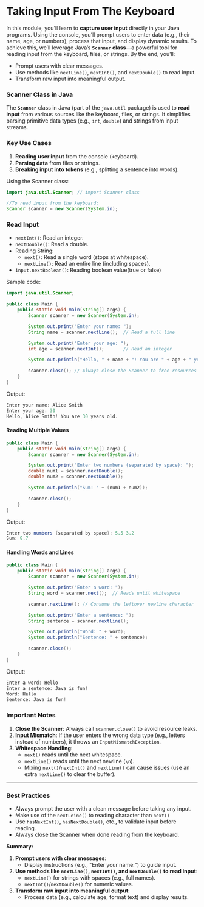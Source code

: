 # Taking Input From The Keyboard

In this module, you’ll learn to **capture user input** directly in your Java programs. Using the console, you’ll prompt users to enter data (e.g., their name, age, or numbers), process that input, and display dynamic results. To achieve this, we’ll leverage Java’s **`Scanner` class**—a powerful tool for reading input from the keyboard, files, or strings. By the end, you’ll:

- Prompt users with clear messages.
- Use methods like `nextLine()`, `nextInt()`, and `nextDouble()` to read input.
- Transform raw input into meaningful output.

### **Scanner Class in Java**

The **`Scanner`** class in Java (part of the `java.util` package) is used to **read input** from various sources like the keyboard, files, or strings. It simplifies parsing primitive data types (e.g., `int`, `double`) and strings from input streams.

### **Key Use Cases**

1. **Reading user input** from the console (keyboard).
2. **Parsing data** from files or strings.
3. **Breaking input into tokens** (e.g., splitting a sentence into words).

Using the Scanner class:

```java
import java.util.Scanner; // import Scanner class

//To read input from the keyboard:
Scanner scanner = new Scanner(System.in);  
```

### **Read Input**

- `nextInt()`: Read an integer.
- `nextDouble()`: Read a double.
- Reading String:
  - `next()`: Read a single word (stops at whitespace).
  - `nextLine()`: Read an entire line (including spaces).
- `input.nextBoolean()`: Reading boolean value(true or false)

Sample code:

```java
import java.util.Scanner;  

public class Main {  
    public static void main(String[] args) {  
        Scanner scanner = new Scanner(System.in);  

        System.out.print("Enter your name: ");  
        String name = scanner.nextLine();  // Read a full line  

        System.out.print("Enter your age: ");  
        int age = scanner.nextInt();       // Read an integer  

        System.out.println("Hello, " + name + "! You are " + age + " years old.");  

        scanner.close(); // Always close the Scanner to free resources  
    }  
}  
```

Output:

```java
Enter your name: Alice Smith  
Enter your age: 30  
Hello, Alice Smith! You are 30 years old.  
```

#### **Reading Multiple Values**

```java
public class Main {  
    public static void main(String[] args) {  
        Scanner scanner = new Scanner(System.in);  

        System.out.print("Enter two numbers (separated by space): ");  
        double num1 = scanner.nextDouble();  
        double num2 = scanner.nextDouble();  

        System.out.println("Sum: " + (num1 + num2));  

        scanner.close();  
    }  
}  
```

Output: 

```java
Enter two numbers (separated by space): 5.5 3.2  
Sum: 8.7  
```

#### **Handling Words and Lines**

```java
public class Main {  
    public static void main(String[] args) {  
        Scanner scanner = new Scanner(System.in);  

        System.out.print("Enter a word: ");  
        String word = scanner.next();  // Reads until whitespace  

        scanner.nextLine(); // Consume the leftover newline character  

        System.out.print("Enter a sentence: ");  
        String sentence = scanner.nextLine();  

        System.out.println("Word: " + word);  
        System.out.println("Sentence: " + sentence);  

        scanner.close();  
    }  
}  
```

Output:

```java
Enter a word: Hello  
Enter a sentence: Java is fun!  
Word: Hello  
Sentence: Java is fun!  
```

### **Important Notes**

1. **Close the Scanner**: Always call `scanner.close()` to avoid resource leaks.
2. **Input Mismatch**: If the user enters the wrong data type (e.g., letters instead of numbers), it throws an `InputMismatchException`.
3. **Whitespace Handling**:
   - `next()` reads until the next whitespace.
   - `nextLine()` reads until the next newline (`\n`).
   - Mixing `next()`/`nextInt()` and `nextLine()` can cause issues (use an extra `nextLine()` to clear the buffer).

------

### **Best Practices**

- Always prompt the user with a clean message before taking any input.
- Make use of the `nextLeine()` to reading character than `next()`
- Use `hasNextInt()`, `hasNextDouble()`, etc., to validate input before reading.
- Always close the Scanner when done reading from the keyboard.

**Summary:**

1. **Prompt users with clear messages**:
   - Display instructions (e.g., "Enter your name:") to guide input.
2. **Use methods like `nextLine()`, `nextInt()`, and `nextDouble()` to read input**:
   - `nextLine()` for strings with spaces (e.g., full names).
   - `nextInt()`/`nextDouble()` for numeric values.
3. **Transform raw input into meaningful output**:
   - Process data (e.g., calculate age, format text) and display results.